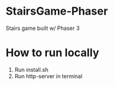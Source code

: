 # StairsGame-Phaser
Stairs game built w/ Phaser 3

# How to run locally
1. Run install.sh
2. Run http-server in terminal
